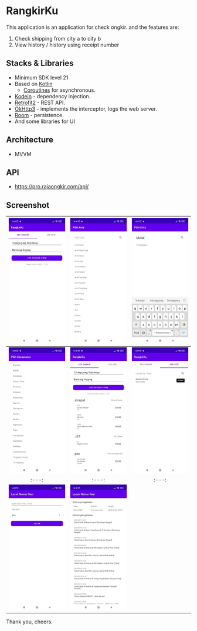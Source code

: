 # RangkirKu

This application is an application for check ongkir. and the features are:

1. Check shipping from city a to city b
2. View history / history using receipt number

## Stacks & Libraries

- Minimum SDK level 21
- Based on [Kotlin](https://kotlinlang.org/)
    + [Coroutines](https://github.com/Kotlin/kotlinx.coroutines) for asynchronous.
- [Kodein]() - dependency injection.
- [Retrofit2](https://github.com/square/retrofit) - REST API.
- [OkHttp3](https://github.com/square/okhttp) - implements the interceptor, logs the web server.
- [Room]() - persistence.
- And some libraries for UI

## Architecture

- MVVM

## API

- https://pro.rajaongkir.com/api/

## Screenshot

| ![](https://github.com/antarezaghifary/RangkirKu/blob/master/screenshot/img1.jpeg?raw=true) | ![](https://github.com/antarezaghifary/RangkirKu/blob/master/screenshot/img2.jpeg?raw=true) | ![](https://github.com/antarezaghifary/RangkirKu/blob/master/screenshot/img3.jpeg?raw=true) |
| :---: | :---: | :---: |
| ![](https://github.com/antarezaghifary/RangkirKu/blob/master/screenshot/img4.jpeg?raw=true) | ![](https://github.com/antarezaghifary/RangkirKu/blob/master/screenshot/img5.jpeg?raw=true) | ![](https://github.com/antarezaghifary/RangkirKu/blob/master/screenshot/img6.jpeg?raw=true) |
| :---: | :---: | :---: |
| ![](https://github.com/antarezaghifary/RangkirKu/blob/master/screenshot/img7.jpeg?raw=true) | ![](https://github.com/antarezaghifary/RangkirKu/blob/master/screenshot/img8.jpeg?raw=true) |

Thank you, cheers.
